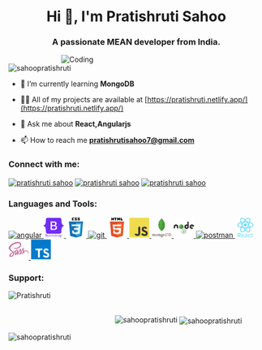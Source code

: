 <h1 align="center">Hi 👋, I'm Pratishruti Sahoo</h1>
<h3 align="center">A passionate MEAN developer from India.</h3>
<img align="right" alt="Coding" width="400" src="https://cdn.dribbble.com/users/1162077/screenshots/3848914/programmer.gif">

<p align="left"> <img src="https://komarev.com/ghpvc/?username=sahoopratishruti&label=Profile%20views&color=0e75b6&style=flat" alt="sahoopratishruti" /> </p>

- 🌱 I’m currently learning **MongoDB**

- 👨‍💻 All of my projects are available at [https://pratishruti.netlify.app/](https://pratishruti.netlify.app/)

- 💬 Ask me about **React,Angularjs**

- 📫 How to reach me **pratishrutisahoo7@gmail.com**

<h3 align="left">Connect with me:</h3>
<p align="left">
<a href="https://linkedin.com/in/pratishruti sahoo" target="blank"><img align="center" src="https://raw.githubusercontent.com/rahuldkjain/github-profile-readme-generator/master/src/images/icons/Social/linked-in-alt.svg" alt="pratishruti sahoo" height="30" width="40" /></a>
<a href="https://fb.com/pratishruti sahoo" target="blank"><img align="center" src="https://raw.githubusercontent.com/rahuldkjain/github-profile-readme-generator/master/src/images/icons/Social/facebook.svg" alt="pratishruti sahoo" height="30" width="40" /></a>
<a href="https://www.hackerrank.com/pratishrutisaho1" target="blank"><img align="center" src="https://raw.githubusercontent.com/rahuldkjain/github-profile-readme-generator/master/src/images/icons/Social/hackerrank.svg" alt="pratishruti sahoo" height="30" width="40" /></a>
</p>

<h3 align="left">Languages and Tools:</h3>
<p align="left"> <a href="https://angular.io" target="_blank" rel="noreferrer"> <img src="https://angular.io/assets/images/logos/angular/angular.svg" alt="angular" width="40" height="40"/> </a> <a href="https://getbootstrap.com" target="_blank" rel="noreferrer"> <img src="https://raw.githubusercontent.com/devicons/devicon/master/icons/bootstrap/bootstrap-plain-wordmark.svg" alt="bootstrap" width="40" height="40"/> </a> <a href="https://www.w3schools.com/css/" target="_blank" rel="noreferrer"> <img src="https://raw.githubusercontent.com/devicons/devicon/master/icons/css3/css3-original-wordmark.svg" alt="css3" width="40" height="40"/> </a> <a href="https://git-scm.com/" target="_blank" rel="noreferrer"> <img src="https://www.vectorlogo.zone/logos/git-scm/git-scm-icon.svg" alt="git" width="40" height="40"/> </a> <a href="https://www.w3.org/html/" target="_blank" rel="noreferrer"> <img src="https://raw.githubusercontent.com/devicons/devicon/master/icons/html5/html5-original-wordmark.svg" alt="html5" width="40" height="40"/> </a> <a href="https://developer.mozilla.org/en-US/docs/Web/JavaScript" target="_blank" rel="noreferrer"> <img src="https://raw.githubusercontent.com/devicons/devicon/master/icons/javascript/javascript-original.svg" alt="javascript" width="40" height="40"/> </a> <a href="https://www.mongodb.com/" target="_blank" rel="noreferrer"> <img src="https://raw.githubusercontent.com/devicons/devicon/master/icons/mongodb/mongodb-original-wordmark.svg" alt="mongodb" width="40" height="40"/> </a> <a href="https://nodejs.org" target="_blank" rel="noreferrer"> <img src="https://raw.githubusercontent.com/devicons/devicon/master/icons/nodejs/nodejs-original-wordmark.svg" alt="nodejs" width="40" height="40"/> </a> <a href="https://postman.com" target="_blank" rel="noreferrer"> <img src="https://www.vectorlogo.zone/logos/getpostman/getpostman-icon.svg" alt="postman" width="40" height="40"/> </a> <a href="https://reactjs.org/" target="_blank" rel="noreferrer"> <img src="https://raw.githubusercontent.com/devicons/devicon/master/icons/react/react-original-wordmark.svg" alt="react" width="40" height="40"/> </a> <a href="https://sass-lang.com" target="_blank" rel="noreferrer"> <img src="https://raw.githubusercontent.com/devicons/devicon/master/icons/sass/sass-original.svg" alt="sass" width="40" height="40"/> </a> <a href="https://www.typescriptlang.org/" target="_blank" rel="noreferrer"> <img src="https://raw.githubusercontent.com/devicons/devicon/master/icons/typescript/typescript-original.svg" alt="typescript" width="40" height="40"/> </a> </p>

<h3 align="left">Support:</h3>
<p><a href="https://www.buymeacoffee.com/Pratishruti"> <img align="left" src="https://cdn.buymeacoffee.com/buttons/v2/default-yellow.png" height="50" width="210" alt="Pratishruti" /></a></p><br><br>

<p><img align="left" src="https://github-readme-stats.vercel.app/api/top-langs?username=sahoopratishruti&show_icons=true&locale=en&layout=compact" alt="sahoopratishruti" /></p>

<p>&nbsp;<img align="center" src="https://github-readme-stats.vercel.app/api?username=sahoopratishruti&show_icons=true&locale=en" alt="sahoopratishruti" /></p>

<p><img align="center" src="https://github-readme-streak-stats.herokuapp.com/?user=sahoopratishruti&" alt="sahoopratishruti" /></p>
